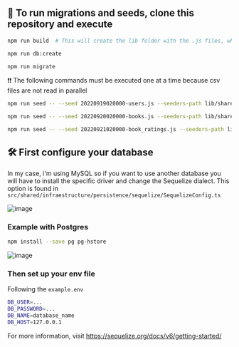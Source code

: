 ## 🚀 To run migrations and seeds, clone this repository and execute
```sh
npm run build  # This will create the lib folder with the .js files, where Sequelize entries are located
```
```sh
npm run db:create
```
```sh
npm run migrate
```
❗❗ The following commands must be executed one at a time because csv files are not read in parallel
```sh
npm run seed -- --seed 20220919020000-users.js --seeders-path lib/shared/infraestructure/persistence/sequelize/seeds
```
```sh
npm run seed -- --seed 20220920020000-books.js --seeders-path lib/shared/infraestructure/persistence/sequelize/seeds
```
```sh
npm run seed -- --seed 20220921020000-book_ratings.js --seeders-path lib/shared/infraestructure/persistence/sequelize/seeds
```

## 🛠 First configure your database
In my case, i'm using MySQL so if you want to use another database you will have to install the specific driver and change the Sequelize dialect. 
This option is found in ```src/shared/infraestructure/persistence/sequelize/SequelizeConfig.ts```

![image](https://user-images.githubusercontent.com/82684580/191640637-c22574ad-5e27-4ac5-84a0-d1fffb78e930.png)
### Example with Postgres
```sh
npm install --save pg pg-hstore
```
![image](https://user-images.githubusercontent.com/82684580/191640775-01da6737-75e6-4baa-a179-31045a977f91.png)

### Then set up your env file
Following the `example.env`
```sh
DB_USER=... 
DB_PASSWORD=... 
DB_NAME=database_name 
DB_HOST=127.0.0.1
```
For more information, visit https://sequelize.org/docs/v6/getting-started/


